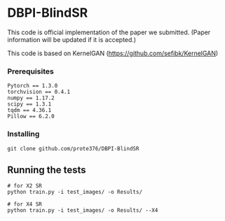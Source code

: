 # DBPI-BlindSR
This code is official implementation of the paper we submitted. (Paper information will be updated if it is accepted.)

This code is based on KernelGAN (https://github.com/sefibk/KernelGAN)

### Prerequisites
```
Pytorch == 1.3.0
torchvision == 0.4.1
numpy == 1.17.2
scipy == 1.3.1
tqdm == 4.36.1
Pillow == 6.2.0
```

### Installing
```
git clone github.com/prote376/DBPI-BlindSR
```

## Running the tests
```
# for X2 SR
python train.py -i test_images/ -o Results/

# for X4 SR
python train.py -i test_images/ -o Results/ --X4
```
